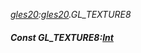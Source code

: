 _[gles20](../../modules/gles20/gles20-module.md):[gles20](../../modules/gles20/gles20-module.md).GL\_TEXTURE8_
##### Const GL\_TEXTURE8:[Int](../../modules/wonkey/wonkey-types-int.md)
